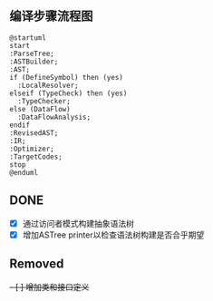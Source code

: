 ## 编译步骤流程图
```plantuml
@startuml
start
:ParseTree;
:ASTBuilder;
:AST;
if (DefineSymbol) then (yes)
  :LocalResolver;
elseif (TypeCheck) then (yes)
  :TypeChecker;
else (DataFlow)
  :DataFlowAnalysis;
endif
:RevisedAST;
:IR;
:Optimizer;
:TargetCodes;
stop
@enduml
```

## DONE
- [x] 通过访问者模式构建抽象语法树
- [x] 增加ASTree printer以检查语法树构建是否合乎期望

## Removed
~~- [ ] 增加类和接口定义~~